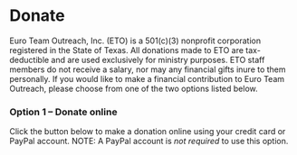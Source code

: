 # Donate

Euro Team Outreach, Inc. (ETO) is a 501(c)(3) nonprofit corporation registered in the State of Texas. All donations made to ETO are tax-deductible and are used exclusively for ministry purposes. ETO staff members do not receive a salary, nor may any financial gifts inure to them personally. If you would like to make a financial contribution to Euro Team Outreach, please choose from one of the two options listed below.

### Option 1 – Donate online

Click the button below to make a donation online using your credit card or PayPal account. NOTE: A PayPal account is *not required* to use this option.
